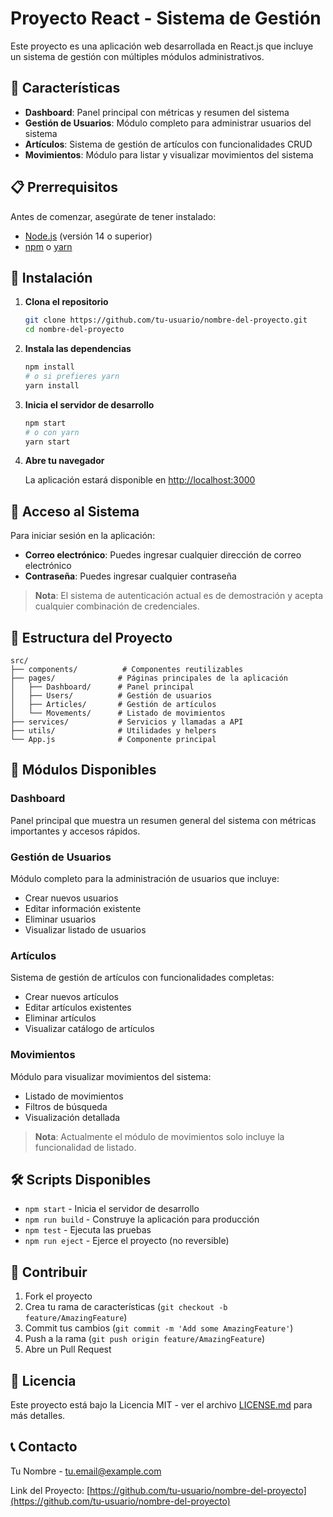 # Proyecto React - Sistema de Gestión

Este proyecto es una aplicación web desarrollada en React.js que incluye un sistema de gestión con múltiples módulos administrativos.

## 🚀 Características

- **Dashboard**: Panel principal con métricas y resumen del sistema
- **Gestión de Usuarios**: Módulo completo para administrar usuarios del sistema
- **Artículos**: Sistema de gestión de artículos con funcionalidades CRUD
- **Movimientos**: Módulo para listar y visualizar movimientos del sistema

## 📋 Prerrequisitos

Antes de comenzar, asegúrate de tener instalado:

- [Node.js](https://nodejs.org/) (versión 14 o superior)
- [npm](https://www.npmjs.com/) o [yarn](https://yarnpkg.com/)

## 🔧 Instalación

1. **Clona el repositorio**
   ```bash
   git clone https://github.com/tu-usuario/nombre-del-proyecto.git
   cd nombre-del-proyecto
   ```

2. **Instala las dependencias**
   ```bash
   npm install
   # o si prefieres yarn
   yarn install
   ```

3. **Inicia el servidor de desarrollo**
   ```bash
   npm start
   # o con yarn
   yarn start
   ```

4. **Abre tu navegador**
   
   La aplicación estará disponible en [http://localhost:3000](http://localhost:3000)

## 🔑 Acceso al Sistema

Para iniciar sesión en la aplicación:

- **Correo electrónico**: Puedes ingresar cualquier dirección de correo electrónico
- **Contraseña**: Puedes ingresar cualquier contraseña

> **Nota**: El sistema de autenticación actual es de demostración y acepta cualquier combinación de credenciales.

## 📁 Estructura del Proyecto

```
src/
├── components/          # Componentes reutilizables
├── pages/              # Páginas principales de la aplicación
│   ├── Dashboard/      # Panel principal
│   ├── Users/          # Gestión de usuarios
│   ├── Articles/       # Gestión de artículos
│   └── Movements/      # Listado de movimientos
├── services/           # Servicios y llamadas a API
├── utils/              # Utilidades y helpers
└── App.js              # Componente principal
```

## 🎯 Módulos Disponibles

### Dashboard
Panel principal que muestra un resumen general del sistema con métricas importantes y accesos rápidos.

### Gestión de Usuarios
Módulo completo para la administración de usuarios que incluye:
- Crear nuevos usuarios
- Editar información existente
- Eliminar usuarios
- Visualizar listado de usuarios

### Artículos
Sistema de gestión de artículos con funcionalidades completas:
- Crear nuevos artículos
- Editar artículos existentes
- Eliminar artículos
- Visualizar catálogo de artículos

### Movimientos
Módulo para visualizar movimientos del sistema:
- Listado de movimientos
- Filtros de búsqueda
- Visualización detallada

> **Nota**: Actualmente el módulo de movimientos solo incluye la funcionalidad de listado.

## 🛠️ Scripts Disponibles

- `npm start` - Inicia el servidor de desarrollo
- `npm run build` - Construye la aplicación para producción
- `npm test` - Ejecuta las pruebas
- `npm run eject` - Ejerce el proyecto (no reversible)

## 🤝 Contribuir

1. Fork el proyecto
2. Crea tu rama de características (`git checkout -b feature/AmazingFeature`)
3. Commit tus cambios (`git commit -m 'Add some AmazingFeature'`)
4. Push a la rama (`git push origin feature/AmazingFeature`)
5. Abre un Pull Request

## 📝 Licencia

Este proyecto está bajo la Licencia MIT - ver el archivo [LICENSE.md](LICENSE.md) para más detalles.

## 📞 Contacto

Tu Nombre - tu.email@example.com

Link del Proyecto: [https://github.com/tu-usuario/nombre-del-proyecto](https://github.com/tu-usuario/nombre-del-proyecto)
